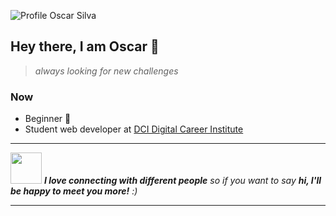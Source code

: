 ![Profile Oscar Silva](https://github.com/SilvaOz/SilvaOz/blob/master/image/Oscar%20Silva%20(5).gif)

## Hey there,  I am Oscar 👋️ 

>*always looking for new challenges*

### Now
- Beginner 🚀️
- Student web developer at [DCI Digital Career Institute](https://digitalcareerinstitute.org/) 

---

<img src="https://media.giphy.com/media/LnQjpWaON8nhr21vNW/giphy.gif" width="50"> <em><b>I love connecting with different people</b> so if you want to say <b>hi, I'll be happy to meet you more!</b> :)</em>

---
